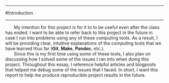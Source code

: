 
***
#Introduction  
***

&nbsp;&nbsp;&nbsp;&nbsp;&nbsp;&nbsp; My intention for this project is for it to to be useful even after the class has ended. I want to be able to refer back to this project in the future in case I run into problems using any of these computing tools.  As a result, I will be providing clear, intuitive explanations of the computing tools that we have learned thus far (**Git**, **Make**, **Pandoc**, etc.).  
&nbsp;&nbsp;&nbsp;&nbsp;&nbsp;&nbsp; Since this is my first time using some of these tools, I also plan on discussing how I solved some of the issues I ran into when doing this project. Throughout this essay, I reference helpful articles and blogposts that helped me debug some of the issues that I faced.  In short, I want this report to help me produce reproducible project results in the future. 
